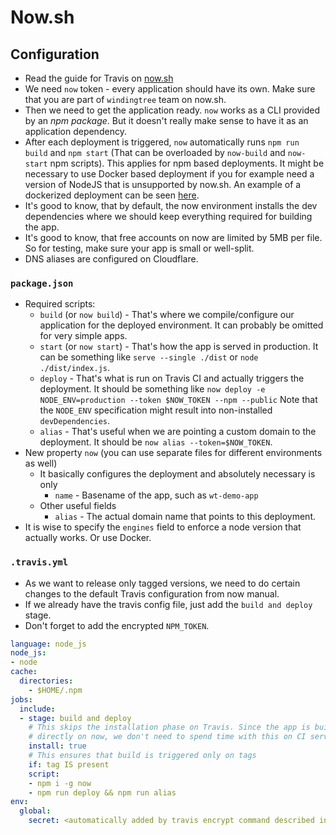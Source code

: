 # Now.sh

## Configuration

- Read the guide for Travis on [now.sh](https://zeit.co/docs/examples/travis)
- We need `now` token - every application should have its own. Make sure that you
are part of `windingtree` team on now.sh.
- Then we need to get the application ready. `now` works as a CLI provided by
an *npm package*. But it doesn't really make sense to have it as an application
dependency.
- After each deployment is triggered, `now` automatically runs `npm run build` and
`npm start` (That can be overloaded by `now-build` and `now-start` npm scripts). This
applies for npm based deployments. It might be necessary to use Docker based deployment
if you for example need a version of NodeJS that is unsupported by now.sh. An example
of a dockerized deployment can be seen [here](https://github.com/windingtree/wt-write-api/tree/21b1eed9ea38124f20d72544515bf759fe946125).
- It's good to know, that by default, the now environment installs the dev dependencies
where we should keep everything required for building the app.
- It's good to know, that free accounts on now are limited by 5MB per file. So for testing,
make sure your app is small or well-split.
- DNS aliases are configured on Cloudflare.

### `package.json`

- Required scripts:
  - `build` (or `now build`) - That's where we compile/configure our application
  for the deployed environment. It can probably be omitted for very simple apps.
  - `start` (or `now start`) - That's how the app is served in production. It can
  be something like `serve --single ./dist` or `node ./dist/index.js`.
  - `deploy` - That's what is run on Travis CI and actually triggers the deployment.
  It should be something like `now deploy -e NODE_ENV=production --token $NOW_TOKEN --npm --public`
  Note that the `NODE_ENV` specification might result into non-installed `devDependencies`.
  - `alias` - That's useful when we are pointing a custom domain to the deployment.
  It should be `now alias --token=$NOW_TOKEN`.
- New property `now` (you can use separate files for different environments as well)
  - It basically configures the deployment and absolutely necessary is only
    - `name` - Basename of the app, such as `wt-demo-app`
  - Other useful fields
    - `alias` - The actual domain name that points to this deployment.
- It is wise to specify the `engines` field to enforce a node version that actually works. Or use
Docker.

### `.travis.yml`

- As we want to release only tagged versions, we need to do certain changes to
the default Travis configuration from now manual.
- If we already have the travis config file, just add the `build and deploy` stage.
- Don't forget to add the encrypted `NPM_TOKEN`.

```yaml
language: node_js
node_js:
- node
cache:
  directories:
    - $HOME/.npm
jobs:
  include:
  - stage: build and deploy
    # This skips the installation phase on Travis. Since the app is built
    # directly on now, we don't need to spend time with this on CI server.
    install: true
    # This ensures that build is triggered only on tags
    if: tag IS present
    script:
    - npm i -g now
    - npm run deploy && npm run alias
env:
  global:
    secret: <automatically added by travis encrypt command described in now guide>
```
